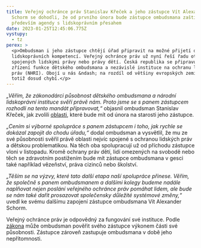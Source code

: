 ```yaml
---
title: Veřejný ochránce práv Stanislav Křeček a jeho zástupce Vít Alexander
  Schorm se dohodli, že od prvního února bude zástupce ombudsmana zaštiťovat
  především agendy s lidskoprávním přesahem
date: 2023-01-25T12:45:06.775Z
vystupy:
  - tz
perex: >
  <p>Ombudsman i jeho zástupce chtějí úřad připravit na možné přijetí dalších
  lidskoprávních kompetencí. Veřejný ochránce práv už nyní řeší řadu otázek
  spojených lidskými právy nebo právy dětí. Česká republika se připravuje na
  zřízení funkce dětského ombudsmana a nezávislé instituce na ochranu lidských
  práv (NHRI). Obojí u nás &ndash; na rozdíl od většiny evropských zemí &ndash;
  totiž dosud chybí.</p>
---
```

<p><em>&bdquo;Věřím, že zákonodárci působnost dětského ombudsmana a národní lidskoprávní instituce svěří právě nám. Proto jsme se s panem zástupcem rozhodli na tento mandát připravovat,&ldquo; </em>objasnil ombudsman Stanislav Křeček, jak zvolili <a href="https://www.ochrance.cz/o-nas/deputy/">oblasti</a>, které bude mít od února na starosti jeho zástupce.</p>

<p><em>&bdquo;Cením si výborné spolupráce s&nbsp;panem zástupcem i toho, jak rychle se dokázal zapojit do chodu úřadu,&ldquo; </em>dodal ombudsman a vysvětlil, že mu ze své působnosti svěřil právě oblasti nejvíc spojené s&nbsp;ochranou lidských práv a dětskou problematikou. Na těch oba spolupracují už od příchodu zástupce vloni v&nbsp;listopadu.<strong> </strong>Kromě ochrany práv dětí, lidí omezených na svobodě nebo těch se zdravotním postižením bude mít zástupce ombudsmana v&nbsp;gesci také například vězeňství, práva cizinců nebo školství.</p>

<p><em>&bdquo;Těším se na výzvy, které tato další etapa naší spolupráce přinese. Věřím, že společně s panem&nbsp;ombudsmanem a dalšími&nbsp;kolegy budeme nadále naplňovat nejen poslání veřejného ochránce práv pomáhat lidem, ale bude se nám také dařit prosazovat společensky důležité systémové změny,&ldquo;</em> uvedl ke svému dalšímu zapojení zástupce ombudsmana Vít Alexander Schorm.</p>

<p>Veřejný ochránce práv je odpovědný za fungování své instituce. Podle <a href="https://www.zakonyprolidi.cz/cs/1999-349#p2">zákona</a> může ombudsman pověřit svého zástupce výkonem části své působnosti. Zástupce zároveň zastupuje ombudsmana v&nbsp;době jeho nepřítomnosti.</p>
